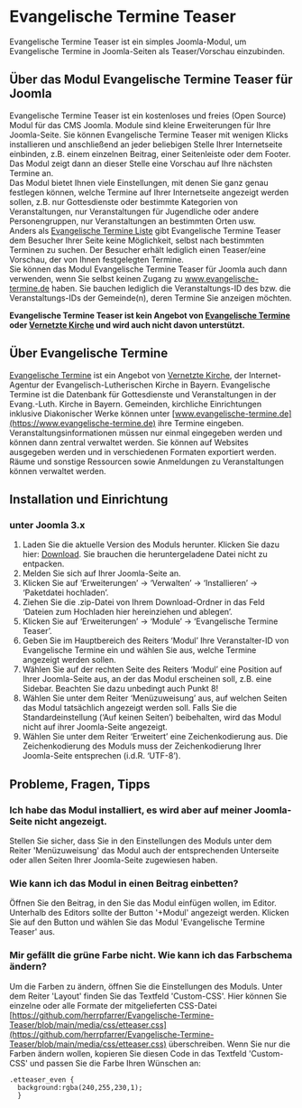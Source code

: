 # Evangelische Termine Teaser
Evangelische Termine Teaser ist ein simples Joomla-Modul, um Evangelische Termine in Joomla-Seiten als Teaser/Vorschau einzubinden.  

## Über das Modul Evangelische Termine Teaser für Joomla
Evangelische Termine Teaser ist ein kostenloses und freies (Open Source) Modul für das CMS Joomla. Module sind kleine Erweiterungen für Ihre Joomla-Seite. Sie können Evangelische Termine Teaser mit wenigen Klicks installieren und anschließend an jeder beliebigen Stelle Ihrer Internetseite einbinden, z.B. einem einzelnen Beitrag, einer Seitenleiste oder dem Footer. Das Modul zeigt dann an dieser Stelle eine Vorschau auf Ihre nächsten Termine an.  
Das Modul bietet Ihnen viele Einstellungen, mit denen Sie ganz genau festlegen können, welche Termine auf Ihrer Internetseite angezeigt werden sollen, z.B. nur Gottesdienste oder bestimmte Kategorien von Veranstaltungen, nur Veranstaltungen für Jugendliche oder andere Personengruppen, nur Veranstaltungen an bestimmten Orten usw.  
Anders als [Evangelische Termine Liste](https://herrpfarrer.github.io/Evangelische-Termine-Liste/) gibt Evangelische Termine Teaser dem Besucher Ihrer Seite keine Möglichkeit, selbst nach bestimmten Terminen zu suchen. Der Besucher erhält lediglich einen Teaser/eine Vorschau, der von Ihnen festgelegten Termine.  
Sie können das Modul Evangelische Termine Teaser für Joomla auch dann verwenden, wenn Sie selbst keinen Zugang zu www.evangelische-termine.de haben. Sie bauchen lediglich die Veranstaltungs-ID des bzw. die Veranstaltungs-IDs der Gemeinde(n), deren Termine Sie anzeigen möchten.  

**Evangelische Termine Teaser ist kein Angebot von [Evangelische Termine](https://www.evangelische-termine.de) oder [Vernetzte Kirche](https://www.vernetzte-kirche.de) und wird auch nicht davon unterstützt.**  

## Über Evangelische Termine
[Evangelische Termine](https://www.evangelische-termine.de) ist ein Angebot von [Vernetzte Kirche](https://www.vernetzte-kirche.de), der Internet-Agentur der Evangelisch-Lutherischen Kirche in Bayern. Evangelische Termine ist die Datenbank für Gottesdienste und Veranstaltungen in der Evang.-Luth. Kirche in Bayern. Gemeinden, kirchliche Einrichtungen inklusive Diakonischer Werke können unter [www.evangelische-termine.de](https://www.evangelische-termine.de) ihre Termine eingeben. Veranstaltungsinformationen müssen nur einmal eingegeben werden und können dann zentral verwaltet werden. Sie können auf Websites ausgegeben werden und in verschiedenen Formaten exportiert werden. Räume und sonstige Ressourcen sowie Anmeldungen zu Veranstaltungen können verwaltet werden.  

## Installation und Einrichtung
### unter Joomla 3.x  
1. Laden Sie die aktuelle Version des Moduls herunter. Klicken Sie dazu hier: [Download](https://github.com/herrpfarrer/Evangelische-Termine-Teaser/releases/download/1.0.1/etteaserv1.0.1j3.x.zip). Sie brauchen die heruntergeladene Datei nicht zu entpacken.
2. Melden Sie sich auf Ihrer Joomla-Seite an.
3. Klicken Sie auf ‘Erweiterungen’ -> ‘Verwalten’ -> ‘Installieren’ -> ‘Paketdatei hochladen’.
4. Ziehen Sie die .zip-Datei von Ihrem Download-Ordner in das Feld ‘Dateien zum Hochladen hier hereinziehen und ablegen’.
5. Klicken Sie auf ‘Erweiterungen’ -> ‘Module’ -> ‘Evangelische Termine Teaser’.
6. Geben Sie im Hauptbereich des Reiters ‘Modul’ Ihre Veranstalter-ID von Evangelische Termine ein und wählen Sie aus, welche Termine angezeigt werden sollen.
7. Wählen Sie auf der rechten Seite des Reiters ‘Modul’ eine Position auf Ihrer Joomla-Seite aus, an der das Modul erscheinen soll, z.B. eine Sidebar. Beachten Sie dazu unbedingt auch Punkt 8!
8. Wählen Sie unter dem Reiter ‘Menüzuweisung’ aus, auf welchen Seiten das Modul tatsächlich angezeigt werden soll. Falls Sie die Standardeinstellung (‘Auf keinen Seiten’) beibehalten, wird das Modul nicht auf ihrer Joomla-Seite angezeigt.
9. Wählen Sie unter dem Reiter ‘Erweitert’ eine Zeichenkodierung aus. Die Zeichenkodierung des Moduls muss der Zeichenkodierung Ihrer Joomla-Seite entsprechen (i.d.R. ‘UTF-8’).  

## Probleme, Fragen, Tipps
### Ich habe das Modul installiert, es wird aber auf meiner Joomla-Seite nicht angezeigt.
Stellen Sie sicher, dass Sie in den Einstellungen des Moduls unter dem Reiter 'Menüzuweisung' das Modul auch der entsprechenden Unterseite oder allen Seiten Ihrer Joomla-Seite zugewiesen haben.
### Wie kann ich das Modul in einen Beitrag einbetten?
Öffnen Sie den Beitrag, in den Sie das Modul einfügen wollen, im Editor. Unterhalb des Editors sollte der Button '+Modul' angezeigt werden. Klicken Sie auf den Button und wählen Sie das Modul 'Evangelische Termine Teaser' aus.
### Mir gefällt die grüne Farbe nicht. Wie kann ich das Farbschema ändern?
Um die Farben zu ändern, öffnen Sie die Einstellungen des Moduls. Unter dem Reiter 'Layout' finden Sie das Textfeld 'Custom-CSS'. Hier können Sie einzelne oder alle Formate der mitgelieferten CSS-Datei [https://github.com/herrpfarrer/Evangelische-Termine-Teaser/blob/main/media/css/etteaser.css](https://github.com/herrpfarrer/Evangelische-Termine-Teaser/blob/main/media/css/etteaser.css) überschreiben. Wenn Sie nur die Farben ändern wollen, kopieren Sie diesen Code in das Textfeld 'Custom-CSS' und passen Sie die Farbe Ihren Wünschen an:

```
.etteaser_even {
  background:rgba(240,255,230,1);
  }
```
